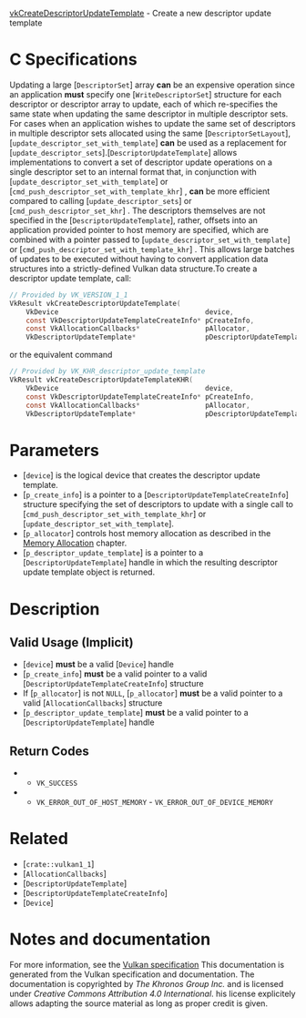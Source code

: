 [vkCreateDescriptorUpdateTemplate](https://www.khronos.org/registry/vulkan/specs/1.3-extensions/man/html/vkCreateDescriptorUpdateTemplate.html) - Create a new descriptor update template

# C Specifications
Updating a large [`DescriptorSet`] array  **can**  be an expensive operation
since an application  **must**  specify one [`WriteDescriptorSet`] structure
for each descriptor or descriptor array to update, each of which
re-specifies the same state when updating the same descriptor in multiple
descriptor sets.
For cases when an application wishes to update the same set of descriptors
in multiple descriptor sets allocated using the same
[`DescriptorSetLayout`], [`update_descriptor_set_with_template`] **can**  be
used as a replacement for [`update_descriptor_sets`].[`DescriptorUpdateTemplate`] allows implementations to convert a set of
descriptor update operations on a single descriptor set to an internal
format that, in conjunction with [`update_descriptor_set_with_template`]
or [`cmd_push_descriptor_set_with_template_khr`]
,  **can**  be more efficient compared to calling [`update_descriptor_sets`]
or [`cmd_push_descriptor_set_khr`]
.
The descriptors themselves are not specified in the
[`DescriptorUpdateTemplate`], rather, offsets into an application
provided pointer to host memory are specified, which are combined with a
pointer passed to [`update_descriptor_set_with_template`]
or [`cmd_push_descriptor_set_with_template_khr`]
.
This allows large batches of updates to be executed without having to
convert application data structures into a strictly-defined Vulkan data
structure.To create a descriptor update template, call:
```c
// Provided by VK_VERSION_1_1
VkResult vkCreateDescriptorUpdateTemplate(
    VkDevice                                    device,
    const VkDescriptorUpdateTemplateCreateInfo* pCreateInfo,
    const VkAllocationCallbacks*                pAllocator,
    VkDescriptorUpdateTemplate*                 pDescriptorUpdateTemplate);
```
or the equivalent command
```c
// Provided by VK_KHR_descriptor_update_template
VkResult vkCreateDescriptorUpdateTemplateKHR(
    VkDevice                                    device,
    const VkDescriptorUpdateTemplateCreateInfo* pCreateInfo,
    const VkAllocationCallbacks*                pAllocator,
    VkDescriptorUpdateTemplate*                 pDescriptorUpdateTemplate);
```

# Parameters
- [`device`] is the logical device that creates the descriptor update template.
- [`p_create_info`] is a pointer to a [`DescriptorUpdateTemplateCreateInfo`] structure specifying the set of descriptors to update with a single call to [`cmd_push_descriptor_set_with_template_khr`] or [`update_descriptor_set_with_template`].
- [`p_allocator`] controls host memory allocation as described in the [Memory Allocation](https://www.khronos.org/registry/vulkan/specs/1.3-extensions/html/vkspec.html#memory-allocation) chapter.
- [`p_descriptor_update_template`] is a pointer to a [`DescriptorUpdateTemplate`] handle in which the resulting descriptor update template object is returned.

# Description
## Valid Usage (Implicit)
-  [`device`] **must**  be a valid [`Device`] handle
-  [`p_create_info`] **must**  be a valid pointer to a valid [`DescriptorUpdateTemplateCreateInfo`] structure
-    If [`p_allocator`] is not `NULL`, [`p_allocator`] **must**  be a valid pointer to a valid [`AllocationCallbacks`] structure
-  [`p_descriptor_update_template`] **must**  be a valid pointer to a [`DescriptorUpdateTemplate`] handle

## Return Codes
*   - `VK_SUCCESS` 
*   - `VK_ERROR_OUT_OF_HOST_MEMORY`  - `VK_ERROR_OUT_OF_DEVICE_MEMORY`

# Related
- [`crate::vulkan1_1`]
- [`AllocationCallbacks`]
- [`DescriptorUpdateTemplate`]
- [`DescriptorUpdateTemplateCreateInfo`]
- [`Device`]

# Notes and documentation
For more information, see the [Vulkan specification](https://www.khronos.org/registry/vulkan/specs/1.3-extensions/html/vkspec.html)
This documentation is generated from the Vulkan specification and documentation.
The documentation is copyrighted by *The Khronos Group Inc.* and is licensed under *Creative Commons Attribution 4.0 International*.
his license explicitely allows adapting the source material as long as proper credit is given.
        